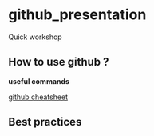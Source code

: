 # github_presentation
Quick workshop


## How to use github ?

**useful commands**

[github cheatsheet](https://services.github.com/on-demand/downloads/github-git-cheat-sheet.pdf)


## Best practices

